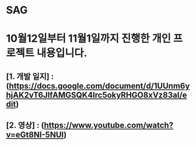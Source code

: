 # SAG 
# 10월12일부터 11월1일까지 진행한 개인 프로젝트 내용입니다.

## [1. 개발 일지] : (https://docs.google.com/document/d/1UUnm6yhjAK2vT6JlfAMGSQK4Irc5okyRHGO8xVz83aI/edit)
## [2. 영상] : (https://www.youtube.com/watch?v=eGt8NI-5NUI)
